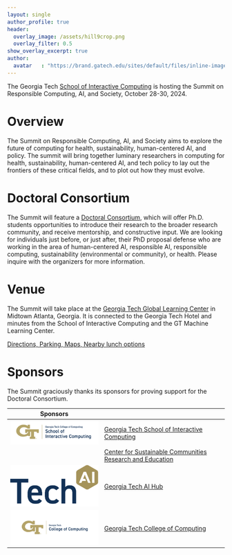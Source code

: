 ```yaml
---
layout: single
author_profile: true
header:
  overlay_image: /assets/hill9crop.png
  overlay_filter: 0.5
show_overlay_excerpt: true
author:
  avatar   : "https://brand.gatech.edu/sites/default/files/inline-images/sm-primary-vert.png"
---
```


The Georgia Tech <a href="https://ic.gatech.edu/">School of Interactive Computing</a> is hosting the Summit on Responsible Computing, AI, and Society, October 28-30, 2024.

<h1>Overview</h1>

The Summit on Responsible Computing, AI, and Society aims to explore  the future of computing for health, sustainability, human-centered AI, and policy. The summit will bring together luminary researchers in computing for health, sustainability, human-centered AI, and tech policy to lay out the frontiers of these critical fields, and to plot out how they must evolve. 

<h1>Doctoral Consortium</h1>

The Summit will feature a <a href="doctoral-consortium/">Doctoral Consortium</a>, which will offer Ph.D. students opportunities to introduce their research to the broader research community, and receive mentorship, and constructive input.  We are looking for individuals just before, or just after, their PhD proposal defense who are working in the area of human-centered AI, responsible AI, responsible computing, sustainability (environmental or community), or health. Please inquire with the organizers for more information.

<h1>Venue</h1>

The Summit will take place at the <a href="/location">Georgia Tech Global Learning Center</a> in Midtown Atlanta, Georgia. It is connected to the Georgia Tech Hotel and minutes from the School of Interactive Computing and the GT Machine Learning Center.

<a href="location/">Directions, Parking, Maps, Nearby lunch options</a>




<h1>Sponsors</h1>

The Summit graciously thanks its sponsors for proving support for the Doctoral Consortium.

| Sponsors                                      |   | 
|-----------------------------------------------|---|
|<img src="assets/ic-logo.png" width="300"> | <a href="https://ic.gatech.edu/">Georgia Tech School of Interactive Computing</a> |
| | <a href="https://scre.research.gatech.edu/josiah-hester">Center for Sustainable Communities Research and Education</a> |
| <img src="assets/ai-hub.png" alt="AI Hub @ Georgia Tech" width="300"> | <a href="https://ai.gatech.edu/">Georgia Tech AI Hub</a> |
| <img src="assets/coc-logo.png" width="300"> | <a href="https://cc.gatech.edu/">Georgia Tech College of Computing</a> |

